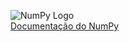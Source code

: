 ![NumPy Logo](https://numpy.org/images/logos/numpy.svg)  
[Documentação do NumPy](https://numpy.org/doc/)
